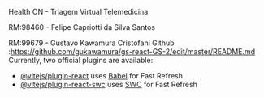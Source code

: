Health ON - Triagem Virtual Telemedicina 

RM:98460 - Felipe Capriotti da Silva Santos

RM:99679 - Gustavo Kawamura Cristofani
Github :https://github.com/gukawamura/gs-react-GS-2/edit/master/README.md
Currently, two official plugins are available:

- [@vitejs/plugin-react](https://github.com/vitejs/vite-plugin-react/blob/main/packages/plugin-react/README.md) uses [Babel](https://babeljs.io/) for Fast Refresh
- [@vitejs/plugin-react-swc](https://github.com/vitejs/vite-plugin-react-swc) uses [SWC](https://swc.rs/) for Fast Refresh
